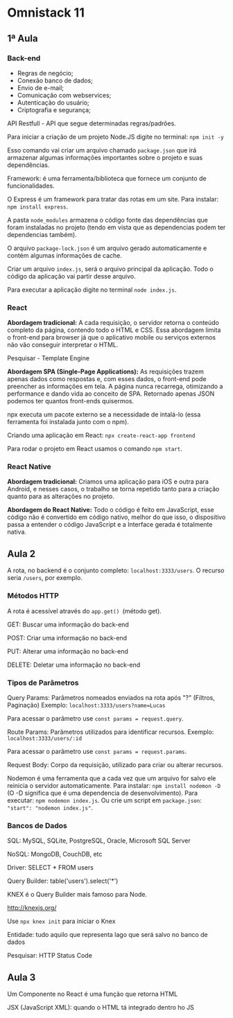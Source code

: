 # Omnistack 11

## 1ª Aula

### Back-end

* Regras de negócio;
* Conexão banco de dados;
* Envio de e-mail;
* Comunicação com webservices;
* Autenticação do usuário;
* Criptografia e segurança;

API Restfull - API que segue determinadas regras/padrões.

Para iniciar a criação de um projeto Node.JS digite no terminal: `npm init -y`

Esso comando vai criar um arquivo chamado `package.json` que irá armazenar algumas informações importantes sobre o projeto e suas dependências.

Framework: é uma ferramenta/biblioteca que fornece um conjunto de funcionalidades.

O Express é um framework para tratar das rotas em um site. Para instalar: `npm install express`. 

A pasta `node_modules` armazena o código fonte das dependências que foram instaladas no projeto (tendo em vista que as dependencias podem ter dependencias também).

O arquivo `package-lock.json`  é um arquivo gerado automaticamente e contém algumas informações de cache.

Criar um arquivo `index.js`, será o arquivo principal da aplicação. Todo o código da aplicação vai partir desse arquivo.

Para executar a aplicação digite no terminal `node index.js`.



### React

**Abordagem tradicional:** A cada requisição, o servidor retorna o conteúdo completo da página, contendo todo o HTML e CSS. Essa abordagem limita o front-end para browser já que o aplicativo mobile ou serviços externos não vão conseguir interpretar o HTML.

Pesquisar - Template Engine

**Abordagem SPA (Single-Page Applications):** As requisições trazem apenas dados como respostas e, com esses dados, o front-end pode preencher as informações em tela. A página nunca recarrega, otimizando a performance e dando vida ao conceito de SPA. Retornado apenas JSON podemos ter quantos front-ends quisermos.

npx executa um pacote externo se a necessidade de intalá-lo (essa ferramenta foi instalada junto com o npm).

Criando uma aplicação em React: `npx create-react-app frontend`

Para rodar o projeto em React usamos o comando `npm start`.



### React Native

**Abordagem tradicional:** Criamos uma aplicação para iOS e outra para Android, e nesses casos, o trabalho se torna repetido tanto para a criação quanto para as alterações no projeto.

**Abordagem do React Native:** Todo o código é feito em JavaScript, esse código não é convertido em código nativo, melhor do que isso, o dispositivo passa a entender o código JavaScript e a Interface gerada é totalmente nativa.



## Aula 2

A rota, no backend é o conjunto completo: `localhost:3333/users`. O recurso seria `/users`, por exemplo.

### Métodos HTTP

A rota é acessível através do `app.get() `(método get).

GET: Buscar uma informação do back-end

POST: Criar uma informação no back-end

PUT: Alterar uma informação no back-end

DELETE: Deletar uma informação no back-end

 ### Tipos de Parâmetros

Query Params: Parâmetros nomeados enviados na rota após "?" (Filtros, Paginação) Exemplo: `localhost:3333/users?name=Lucas`

Para acessar o parâmetro use `const params = request.query`.

Route Params: Parâmetros utilizados para identificar recursos. Exemplo: `localhost:3333/users/:id`

Para acessar o parâmetro use `const params = request.params`.

Request Body: Corpo da requisição, utilizado para criar ou alterar recursos.

Nodemon é uma ferramenta que a cada vez que um arquivo for salvo ele reinicia o servidor automaticamente. Para instalar: `npm install nodemon -D`  (O -D significa que é uma dependencia de desenvolvimento). Para executar: `npm nodemon index.js`. Ou crie um script em `package.json`: `"start": "nodemon index.js"`.

### Bancos de Dados

SQL: MySQL, SQLite, PostgreSQL, Oracle, Microsoft SQL Server

NoSQL: MongoDB, CouchDB, etc

Driver: SELECT * FROM users

Query Builder: table('users').select('*')

KNEX é o Query Builder mais famoso para Node.

http://knexjs.org/

Use `npx knex init` para iniciar o Knex

Entidade: tudo aquilo que representa lago que será salvo no banco de dados

Pesquisar: HTTP Status Code



## Aula 3

Um Componente no React é uma função que retorna HTML

JSX (JavaScript XML): quando o HTML tá integrado dentro ho JS

